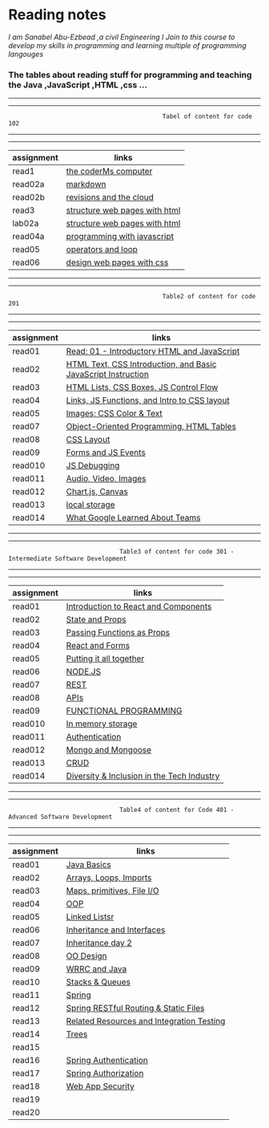 # Reading notes


_I am Sanabel Abu-Ezbead ,a civil Engineering I Join to this course to develop my skills in programming and learning multiple of programming langouges_
### The tables about reading stuff for programming and teaching the Java ,JavaScript ,HTML ,css ...
***
***
                                               Tabel of content for code 102
***
***

 | assignment  |             links                              |
 | ------------|------------------------------------------------|
 |  read1      |   [the coderMs computer](read1)                |
 |  read02a    |   [markdown](read02a)                          |
 |  read02b    |   [revisions and the cloud](read02b)           |
 |  read3      |   [structure web pages with html](read3)       |
 |  lab02a     |   [structure web pages with html](lab02a)      |
 |  read04a    |   [programming with javascript ](read04a)      | 
 |  read05     |   [operators and loop](read05)                 |
 |  read06     |   [design web pages with css](read06)          |

***
***
                                               Table2 of content for code 201
***
***
 
 |assignment|                                                links                                                              |
 |----------|-------------------------------------------------------------------------------------------------------------------|
 |  read01  |   [Read: 01 - Introductory HTML and JavaScript](https://sanabel8.github.io/reading-note//code201/read01)          |
 |  read02  |   [HTML Text, CSS Introduction, and Basic JavaScript Instruction](https://sanabel8.github.io/reading-note//read02)|
 |  read03  |   [HTML Lists, CSS Boxes, JS Control Flow](https://sanabel8.github.io/reading-note//code201/read03)               |
 |  read04  |   [Links, JS Functions, and Intro to CSS layout](https://sanabel8.github.io/reading-note//code201/read04)         | 
 |  read05  |   [Images; CSS Color & Text](https://sanabel8.github.io/reading-note//code201/read05)                             | 
 |  read07  |   [Object-Oriented Programming, HTML Tables](https://sanabel8.github.io/reading-note//code201/read07)             |
 |  read08  |   [ CSS Layout](https://sanabel8.github.io/reading-note//code201/read08)                                          |
 |  read09  |   [Forms and JS Events](https://sanabel8.github.io/reading-note//code201/read09)                                  | 
 |  read010 |   [JS Debugging](https://sanabel8.github.io/reading-note//code201/read010)                                        |
 |  read011 |   [Audio, Video, Images](https://sanabel8.github.io/reading-note//code201/read011)                                |
 |  read012 |   [ Chart.js, Canvas](https://sanabel8.github.io/reading-note//code201/read012)                                   |
 |  read013 |   [local storage](https://sanabel8.github.io/reading-note//code201/read013)                                       |
 |  read014 |   [What Google Learned About Teams](https://sanabel8.github.io/reading-note//code201/read014a)                    |

***
***                                                
                                   Table3 of content for code 301 - Intermediate Software Development
 
***
***

 |assignment|         links                                                  |
 |----------|----------------------------------------------------------------|
 |  read01  |   [Introduction to React and Components](code301/class01)      |
 |  read02  |   [State and Props](code301/class02)                           |
 |  read03  |   [Passing Functions as Props](code301/class03)                |
 |  read04  |   [React and Forms](code301/class04)                           | 
 |  read05  |   [Putting it all together](code301/class05)                   | 
 |  read06  |   [NODE.JS](code301/class06)                                   |
 |  read07  |   [REST](code301/class07)                                      |
 |  read08  |   [APIs](code301/class08)                                      |
 |  read09  |   [FUNCTIONAL PROGRAMMING](code301/class09)                    | 
 |  read010 |   [In memory storage](code301/class10)                         |
 |  read011 |   [Authentication](code301/class11)                            |
 |  read012 |   [Mongo and Mongoose](code301/class12)                        |
 |  read013 |   [CRUD](code301/class13)                                      |
 |  read014 |   [Diversity & Inclusion in the Tech Industry](code301/class14)|

***
***
                                   Table4 of content for Code 401 - Advanced Software Development
                                                    
***
***
                                                    
 |assignment|         links                                                  |
 |----------|----------------------------------------------------------------|
 |  read01  |   [Java Basics](code401/class01)                               |
 |  read02  |   [ Arrays, Loops, Imports](code401/class02)                   |
 |  read03  |   [Maps, primitives, File I/O](code401/class03)                |
 |  read04  |   [OOP](code401/class04)                                       | 
 |  read05  |   [Linked Listsr](code401/class05)                             | 
 |  read06  |   [Inheritance and Interfaces](code401/class06)                |
 |  read07  |   [Inheritance day 2](code401/class07)                         |
 |  read08  |   [OO Design](code401/class08)                                 |
 |  read09  |   [WRRC and Java](code401/class09)                             | 
 |  read10  |   [Stacks & Queues](code401/class10)                           |
 |  read11  |   [Spring](code401/class11)                                    |
 |  read12  |   [Spring RESTful Routing & Static Files](code401/class12)     |
 |  read13  |   [Related Resources and Integration Testing](code401/class13) |
 |  read14  |   [Trees](code401/class14)                                     |
 |  read15  |   [](code401/class15)                                          |
 |  read16  |   [Spring Authentication](code401/class16)                     |
 |  read17  |   [Spring Authorization](code401/class17)                      |
 |  read18  |   [ Web App Security](code401/class18)                         |
 |  read19  |   [](code401/class19)                                          |
 |  read20  |   [](code401/class20)                                          |
 